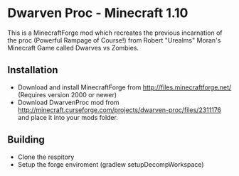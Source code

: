 Dwarven Proc - Minecraft 1.10
=============
This is a MinecraftForge mod which recreates the previous incarnation of the proc (Powerful Rampage of Course!) from Robert "Urealms" Moran's Minecraft Game called Dwarves vs Zombies.

Installation
-------
* Download and install MinecraftForge from http://files.minecraftforge.net/ (Requires version 2000 or newer)
* Download DwarvenProc mod from http://minecraft.curseforge.com/projects/dwarven-proc/files/2311176 and place it into your mods folder.

Building
-------
* Clone the respitory
* Setup the forge enviroment (gradlew setupDecompWorkspace)